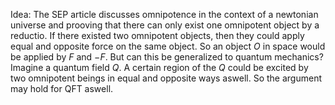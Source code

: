 


Idea: The SEP article discusses omnipotence in the context of a newtonian universe and prooving that there can only exist one omnipotent object by a reductio. If there existed two omnipotent objects, then they could apply equal and opposite force on the same object. So an object $O$ in space would be applied by $F$ and $-F$. But can this be generalized to quantum mechanics? Imagine a quantum field $Q$. A certain region of the $Q$ could be excited by two omnipotent beings in equal and opposite ways aswell. So the argument may hold for QFT aswell. 